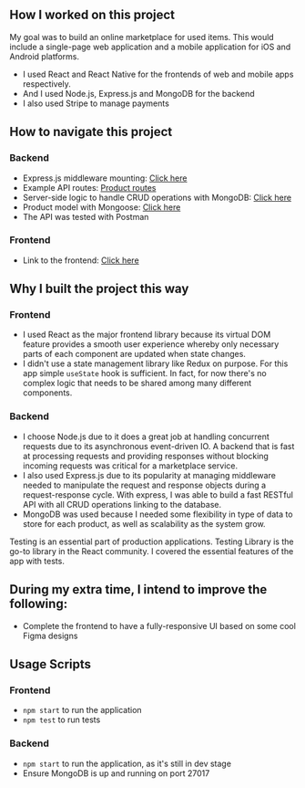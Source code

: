 ## How I worked on this project

My goal was to build an online marketplace for used items. This would include a single-page web application and a mobile application for iOS and Android platforms.

- I used React and React Native for the frontends of web and mobile apps respectively.
- And I used Node.js, Express.js and MongoDB for the backend
- I also used Stripe to manage payments

## How to navigate this project

### Backend

- Express.js middleware mounting: [Click here](https://github.com/Lambertyubin/marketplace_backend/blob/main/app.js#L34)
- Example API routes: [Product routes](https://github.com/Lambertyubin/marketplace_backend/blob/main/routes/product.routes.js#L8)
- Server-side logic to handle CRUD operations with MongoDB: [Click here](https://github.com/Lambertyubin/marketplace_backend/blob/main/routes/product.routes.js#L8)
- Product model with Mongoose: [Click here](https://github.com/Lambertyubin/marketplace_backend/blob/main/models/product.model.js#L3)
- The API was tested with Postman

### Frontend

- Link to the frontend: [Click here](https://github.com/Lambertyubin/marketplace_frontend)

## Why I built the project this way

### Frontend

- I used React as the major frontend library because its virtual DOM feature provides a smooth user experience whereby only necessary parts of each component are updated when state changes.
- I didn't use a state management library like Redux on purpose. For this app simple `useState` hook is sufficient. In fact, for now there's no complex logic that needs to be shared among many different components.

### Backend

- I choose Node.js due to it does a great job at handling concurrent requests due to its asynchronous event-driven IO. A backend that is fast at processing requests and providing responses without blocking incoming requests was critical for a marketplace service.
- I also used Express.js due to its popularity at managing middleware needed to manipulate the request and response objects during a request-response cycle. With express, I was able to build a fast RESTful API with all CRUD operations linking to the database.
- MongoDB was used because I needed some flexibility in type of data to store for each product, as well as scalability as the system grow.

Testing is an essential part of production applications. Testing Library is the go-to library in the React community. I covered the essential features of the app with tests.

## During my extra time, I intend to improve the following:

- Complete the frontend to have a fully-responsive UI based on some cool Figma designs

## Usage Scripts

### Frontend

- `npm start` to run the application
- `npm test` to run tests

### Backend

- `npm start` to run the application, as it's still in dev stage
- Ensure MongoDB is up and running on port 27017
